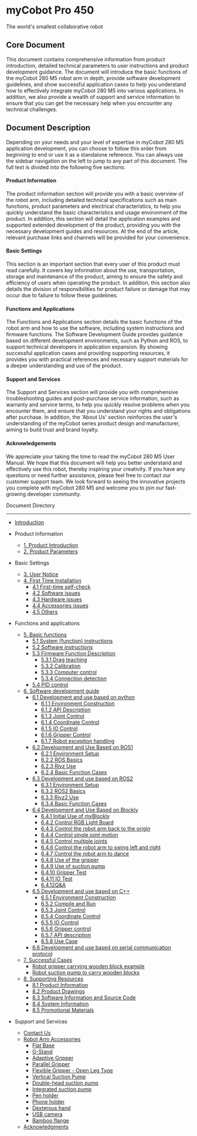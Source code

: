 # myCobot Pro 450
The world's smallest collaborative robot

Core Document
---

This document contains comprehensive information from product introduction, detailed technical parameters to user instructions and product development guidance. The document will introduce the basic functions of the myCobot 280 M5 robot arm in depth, provide software development guidelines, and show successful application cases to help you understand how to effectively integrate myCobot 280 M5 into various applications. In addition, we also provide a wealth of support and service information to ensure that you can get the necessary help when you encounter any technical challenges.

Document Description
---

Depending on your needs and your level of expertise in myCobot 280 M5 application development, you can choose to follow this order from beginning to end or use it as a standalone reference. You can always use the sidebar navigation on the left to jump to any part of this document. The full text is divided into the following five sections:

#### Product Information
The product information section will provide you with a basic overview of the robot arm, including detailed technical specifications such as main functions, product parameters and electrical characteristics, to help you quickly understand the basic characteristics and usage environment of the product. In addition, this section will detail the application examples and supported extended development of the product, providing you with the necessary development guides and resources. At the end of the article, relevant purchase links and channels will be provided for your convenience.

#### Basic Settings
This section is an important section that every user of this product must read carefully. It covers key information about the use, transportation, storage and maintenance of the product, aiming to ensure the safety and efficiency of users when operating the product. In addition, this section also details the division of responsibilities for product failure or damage that may occur due to failure to follow these guidelines.

#### Functions and Applications
The Functions and Applications section details the basic functions of the robot arm and how to use the software, including system instructions and firmware functions. The Software Development Guide provides guidance based on different development environments, such as Python and ROS, to support technical developers in application expansion. By showing successful application cases and providing supporting resources, it provides you with practical references and necessary support materials for a deeper understanding and use of the product.

#### Support and Services
The Support and Services section will provide you with comprehensive troubleshooting guides and post-purchase service information, such as warranty and service terms, to help you quickly resolve problems when you encounter them, and ensure that you understand your rights and obligations after purchase. In addition, the 'About Us' section reinforces the user's understanding of the myCobot series product design and manufacturer, aiming to build trust and brand loyalty.

#### Acknowledgements
We appreciate your taking the time to read the myCobot 280 M5 User Manual. We hope that this document will help you better understand and effectively use this robot, thereby inspiring your creativity. If you have any questions or need further assistance, please feel free to contact our customer support team. We look forward to seeing the innovative projects you complete with myCobot 280 M5 and welcome you to join our fast-growing developer community.

Document Directory

---

* [Introduction](README.md)

* Product Information
  * [1. Product Introduction](1-ProductInformation/1.ProductIntroduction/1-ProductIntroduction.md)
  * [2. Product Parameters](1-ProductInformation/2.ProductParameter/2-ProductParameters.md)

* Basic Settings
  * [3. User Notice](2-BasicSettings/3.UserNotice/3-UserInstructions.md)
  * [4. First Time Installation](2-BasicSettings/4.FirstTimeInstallation/4-FirstTimeInstallation.md)
    * [4.1 First-time self-check](4-SupportAndService/9.Troubleshooting/9.4-first-time-self-check.md)
    * [4.2 Software issues](4-SupportAndService/9.Troubleshooting/9.2-software.md)
    * [4.3 Hardware issues](4-SupportAndService/9.Troubleshooting/9.3-hardware.md)
    * [4.4 Accessories issues](4-SupportAndService/9.Troubleshooting/9.1-accessories.md)
    * [4.5 Others](4-SupportAndService/9.Troubleshooting/9.0-other.md)

* Functions and applications
  * [5. Basic functions](3-FunctionsAndApplications/5.BasicFunction/README.md)
    * [5.1 System (function) instructions](3-FunctionsAndApplications/5.BasicFunction/5.1-Functionlnstruction/README.md)
    * [5.2 Software instructions](3-FunctionsAndApplications/5.BasicFunction/5.2-Softwarelnstructions/README.md)
    * [5.3 Firmware Function Description](3-FunctionsAndApplications/5.BasicFunction/5.3-FirmwareFunctionDescription/README.md)
      * [5.3.1 Drag teaching](3-FunctionsAndApplications/5.BasicFunction/5.3-FirmwareFunctionDescription/5.3.1-moving/5.3.1.1-micro_controller.md)
      * [5.3.2 Calibration](3-FunctionsAndApplications/5.BasicFunction/5.3-FirmwareFunctionDescription/5.3.2-calibration/5.3.2.1-micro_controller.md)
      * [5.3.3 Computer control](3-FunctionsAndApplications/5.BasicFunction/5.3-FirmwareFunctionDescription/5.3.3-transponder/5.3.3.1-micro_controller.md)
      * [5.3.4 Connection detection](3-FunctionsAndApplications/5.BasicFunction/5.3-FirmwareFunctionDescription/5.3.4-connection/5.3.4.1-micro_controller.md)
    * [5.4 PID control](3-FunctionsAndApplications/5.BasicFunction/5.4-RobotPrecisionControl/README.md)
  * [6. Software development guide](3-FunctionsAndApplications/6.developmentGuide/README.md)
    * [6.1 Development and use based on python](3-FunctionsAndApplications/6.developmentGuide/6.1-python/README.md)
      * [6.1.1 Environment Construction](3-FunctionsAndApplications/6.developmentGuide/6.1-python/1_download.md)
      * [6.1.2 API Description](3-FunctionsAndApplications/6.developmentGuide/6.1-python/2_API.md)
      * [6.1.3 Joint Control](3-FunctionsAndApplications/6.developmentGuide/python/3_angle.md)
      * [6.1.4 Coordinate Control](3-FunctionsAndApplications/6.developmentGuide/6.1-python/4_coord.md)
      * [6.1.5 IO Control](3-FunctionsAndApplications/6.developmentGuide/6.1-python/5_IO.md)
      * [6.1.6 Gripper Control](3-FunctionsAndApplications/6.developmentGuide/6.1-python/6_gripper.md)
      * [6.1.7 Robot exception handling](3-FunctionsAndApplications/6.developmentGuide/6.1-python/7_exception_description.md)
    * [6.2 Development and Use Based on ROS1](3-FunctionsAndApplications/6.developmentGuide/6.2-ROS1/README.md)
      * [6.2.1 Environment Setup](3-FunctionsAndApplications/6.developmentGuide/6.2-ROS1/6.2.1-Environment_Setup.md)
      * [6.2.2 ROS Basics](3-FunctionsAndApplications/6.developmentGuide/6.2-ROS1/6.2.2-ROS_Basics.md)
      * [6.2.3 Rivz Use](3-FunctionsAndApplications/6.developmentGuide/6.2-ROS1/6.2.3-RVIZ_Introduction.md)
      * [6.2.4 Basic Function Cases](3-FunctionsAndApplications/6.developmentGuide/6.2-ROS1/6.2.4-Basic_Functions.md)
    * [6.3 Development and use based on ROS2](3-FunctionsAndApplications/6.developmentGuide/6.3-ROS2/README.md)
      * [6.3.1 Environment Setup](3-FunctionsAndApplications/6.developmentGuide/6.3-ROS2/6.3.1-Environment_Setup.md)
      * [6.3.2 ROS2 Basics](3-FunctionsAndApplications/6.developmentGuide/6.3-ROS2/6.3.2-ROS2_Basics.md)
      * [6.3.3 Rivz2 Use](3-FunctionsAndApplications/6.developmentGuide/6.3-ROS2/6.3.3-RVIZ2_Introduction.md)
      * [6.3.4 Basic Function Cases](3-FunctionsAndApplications/6.developmentGuide/6.3-ROS2/6.3.4-Basic_Functions.md)
    * [6.4 Development and Use Based on Blockly](3-FunctionsAndApplications/6.developmentGuide/myBlocklyAndUlFlow/myblocklyTutorials/README.md)
      * [6.4.1 Initial Use of myBlockly](3-FunctionsAndApplications/6.developmentGuide/myBlocklyAndUlFlow/myblocklyTutorials/5.1.1-myBlocklyFirstUse.md)
      * [6.4.2 Control RGB Light Board](3-FunctionsAndApplications/6.developmentGuide/myBlocklyAndUlFlow/myblocklyTutorials/5.1.2-ControlRGB.md)
      * [6.4.3 Control the robot arm back to the origin](3-FunctionsAndApplications/6.developmentGuide/myBlocklyAndUlFlow/myblocklyTutorials/5.1.3-ControlRoboticArmBackZero.md)
      * [6.4.4 Control single joint motion](3-FunctionsAndApplications/6.developmentGuide/myBlocklyAndUlFlow/myblocklyTutorials/5.1.4-ControlSingleJoint.md)
      * [6.4.5 Control multiple joints](3-FunctionsAndApplications/6.developmentGuide/myBlocklyAndUlFlow/myblocklyTutorials/5.1.5-ControlSinglesJoint.md)
      * [6.4.6 Control the robot arm to swing left and right](3-FunctionsAndApplications/6.developmentGuide/myBlocklyAndUlFlow/myblocklyTutorials/5.1.6-ControlRoboticSwingLeft&Right.md)
      * [6.4.7 Control the robot arm to dance](3-FunctionsAndApplications/6.developmentGuide/myBlocklyAndUlFlow/myblocklyTutorials/5.1.7-ControlRoboticArmDance.md)
      * [6.4.8 Use of the gripper](3-FunctionsAndApplications/6.developmentGuide/myBlocklyAndUlFlow/myblocklyTutorials/5.1.8-GripperUse.md)
      * [6.4.9 Use of suction pump](3-FunctionsAndApplications/6.developmentGuide/myBlocklyAndUlFlow/myblocklyTutorials/5.1.9-PumpUse.md)
      * [6.4.10 Gripper Test](3-FunctionsAndApplications/6.developmentGuide/myBlocklyAndUlFlow/myblocklyTutorials/5.13-gripperTest.md)
      * [6.4.11 IO Test](3-FunctionsAndApplications/6.developmentGuide/myBlocklyAndUlFlow/myblocklyTutorials/5.14-ioTest.md) 
      * [6.4.12Q&A](3-FunctionsAndApplications/6.developmentGuide/myBlocklyAndUlFlow/myblocklyTutorials/5.1.10Q&A.md)
    * [6.5 Development and use based on C++](3-FunctionsAndApplications/6.developmentGuide/Cplus/README.md)
      * [6.5.1 Environment Construction](3-FunctionsAndApplications/6.developmentGuide/Cplus/8.1-download.md)
      * [6.5.2 Compile and Run](3-FunctionsAndApplications/6.developmentGuide/Cplus/8.2-build.md)
      * [6.5.3 Joint Control](3-FunctionsAndApplications/6.developmentGuide/Cplus/8.3-angle.md)
      * [6.5.4 Coordinate Control](3-FunctionsAndApplications/6.developmentGuide/Cplus/8.4-coord.md)
      * [6.5.5 IO Control](3-FunctionsAndApplications/6.developmentGuide/Cplus/8.5-io.md)
      * [6.5.6 Gripper control](3-FunctionsAndApplications/6.developmentGuide/Cplus/8.6-gripper.md)
      * [6.5.7 API description](3-FunctionsAndApplications/6.developmentGuide/Cplus/8.7-API.md) 
      * [6.5.8 Use Case](3-FunctionsAndApplications/6.developmentGuide/Cplus/8.8-example.md)
    * [6.6 Development and use based on serial communication protocol](3-FunctionsAndApplications/6.developmentGuide/CommunicationProtocolPackage/18-communication.md)
  * [7. Successful Cases](3-FunctionsAndApplications/7.SuccessfulCase/7-SuccessfulCases.md)
    * [Robot gripper carrying wooden block example](demo-en/280m5_gripper.md)
    * [Robot suction pump to carry wooden blocks](demo-en/280m5_pump.md)
  * [ 8. Supporting Resources](3-FunctionsAndApplications/8.SupportingResources/README.md)
    * [8.1 Product Information](3-FunctionsAndApplications/8.SupportingResources/8.1-ProductInformation/README.md)
    * [8.2 Product Drawings](3-FunctionsAndApplications/8.SupportingResources/8.2-ProductDrawings/README.md)
    * [8.3 Software Information and Source Code ](3-FunctionsAndApplications/8.SupportingResources/8.3-SoftwareInformationAndSourceCode/README.md)
    * [8.4 System Information](3-FunctionsAndApplications/8.SupportingResources/8.4-SystemInformation/README.md)
    * [8.5 Promotional Materials](3-FunctionsAndApplications/8.SupportingResources/8.5-PromotionalMaterials/README.md)

* Support and Services
  * [ Contact Us](4-SupportAndService/11.AboutUs/11.AboutUs.md)
  * [Robot Arm Accessories](4-SupportAndService/Accessories/accessories.md)
    * [Flat Base](4-SupportAndService/Accessories/Flatbase.md)
    * [G-Stand](4-SupportAndService/Accessories/Gstands_2.0.md)
    * [Adaptive Gripper](4-SupportAndService/Accessories/AdaptiveGripper.md)
    * [Parallel Gripper](4-SupportAndService/Accessories/ParallelGripper.md)
    * [Flexible Gripper - Open Leg Type](4-SupportAndService/Accessories/flexible_gripper_2.md)
    * [Vertical Suction Pump](4-SupportAndService/Accessories/pump.md)
    * [Double-head suction pump](4-SupportAndService/Accessories/doublepump.md)
    * [Integrated suction pump](4-SupportAndService/Accessories/IntegratedPump.md)
    * [Pen holder](4-SupportAndService/Accessories/penHolder.md)
    * [Phone holder](4-SupportAndService/Accessories/phoneHolder.md)
    * [Dexterous hand](4-SupportAndService/Accessories/Robothand.md)
    * [USB camera](4-SupportAndService/Accessories/USBcamera.md)
    * [Bamboo flange](4-SupportAndService/Accessories/bamboo.md)
  * [Acknowledgments](5-Acknowledgments/5-Acknowledgments.md)